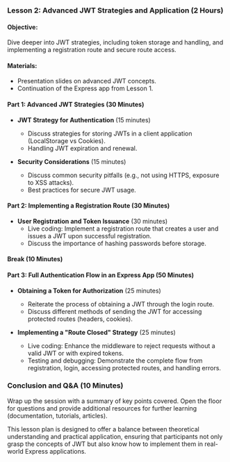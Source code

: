 ### Lesson 2: Advanced JWT Strategies and Application (2 Hours)

#### Objective:

Dive deeper into JWT strategies, including token storage and handling, and implementing a registration route and secure route access.

#### Materials:

- Presentation slides on advanced JWT concepts.
- Continuation of the Express app from Lesson 1.

#### Part 1: Advanced JWT Strategies (30 Minutes)

- **JWT Strategy for Authentication** (15 minutes)

  - Discuss strategies for storing JWTs in a client application (LocalStorage vs Cookies).
  - Handling JWT expiration and renewal.

- **Security Considerations** (15 minutes)
  - Discuss common security pitfalls (e.g., not using HTTPS, exposure to XSS attacks).
  - Best practices for secure JWT usage.

#### Part 2: Implementing a Registration Route (30 Minutes)

- **User Registration and Token Issuance** (30 minutes)
  - Live coding: Implement a registration route that creates a user and issues a JWT upon successful registration.
  - Discuss the importance of hashing passwords before storage.

#### Break (10 Minutes)

#### Part 3: Full Authentication Flow in an Express App (50 Minutes)

- **Obtaining a Token for Authorization** (25 minutes)

  - Reiterate the process of obtaining a JWT through the login route.
  - Discuss different methods of sending the JWT for accessing protected routes (headers, cookies).

- **Implementing a "Route Closed" Strategy** (25 minutes)
  - Live coding: Enhance the middleware to reject requests without a valid JWT or with expired tokens.
  - Testing and debugging: Demonstrate the complete flow from registration, login, accessing protected routes, and handling errors.

### Conclusion and Q&A (10 Minutes)

Wrap up the session with a summary of key points covered. Open the floor for questions and provide additional resources for further learning (documentation, tutorials, articles).

This lesson plan is designed to offer a balance between theoretical understanding and practical application, ensuring that participants not only grasp the concepts of JWT but also know how to implement them in real-world Express applications.
